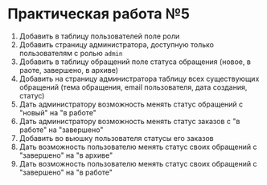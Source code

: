 # Практическая работа №5
1. Добавить в таблицу пользователей поле роли
2. Добавить страницу администратора, доступную только пользователям с ролью `admin`
3. Добавить в таблицу обращений поле статуса обращения (новое, в раоте, завершено, в архиве)
4. Добавить на страницу администратора таблицу всех существующих обращений (тема обращения, email пользователя, дата создания, статус)
5. Дать администратору возможность менять статус обращений с "новый" на "в работе"
6. Дать администратору возможность менять статус заказов с "в работе" на "завершено"
7. Добавить во вьюшку пользователя статусы его заказов
8. Дать возможность пользователю менять статус своих обращений с "завершено" на "в архиве"
9. Дать возможность пользователю менять статус своих обращений с "завершено" на "в работе"
